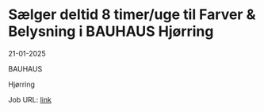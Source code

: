 # Sælger deltid 8 timer/uge til Farver & Belysning i BAUHAUS Hjørring
21-01-2025

BAUHAUS

Hjørring

Job URL: [link](https://bauhausdk.easycruit.com/vacancy/3447535/28568?iso=dk)


